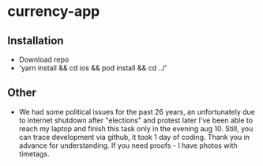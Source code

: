 # currency-app

## Installation

- Download repo
- 'yarn install && cd ios && pod install && cd ../'

## Other

- We had some political issues for the past 26 years, an unfortunately due to internet shutdown after "elections" and protest later I've been able to reach my laptop and finish this task only in the evening aug 10. Still, you can trace development via github, it took 1 day of coding. Thank you in advance for understanding. If you need proofs - I have photos with timetags.